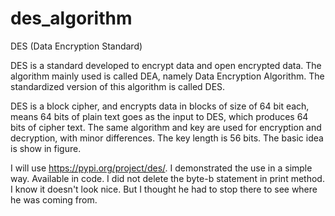 # des_algorithm

DES (Data Encryption Standard)

DES is a standard developed to encrypt data and open encrypted data. The algorithm mainly used is called DEA, namely Data Encryption Algorithm. The standardized version of this algorithm is called DES.

DES is a block cipher, and encrypts data in blocks of size of 64 bit each, means 64 bits of plain text goes as the input to DES, which produces 64 bits of cipher text. The same algorithm and key are used for encryption and decryption, with minor differences. The key length is 56 bits. The basic idea is show in figure.

I will use https://pypi.org/project/des/. I demonstrated the use in a simple way. Available in code. I did not delete the byte-b statement in print method. I know it doesn't look nice. But I thought he had to stop there to see where he was coming from. 
